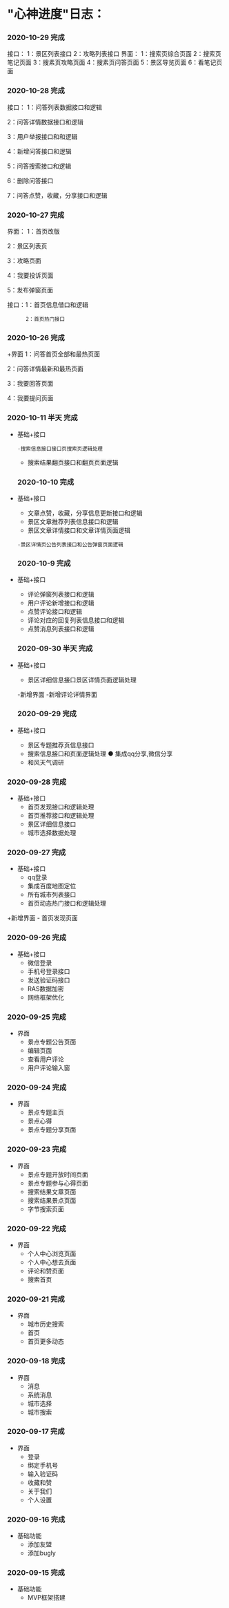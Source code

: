 #  "心神进度"日志：
 ### 2020-10-29  完成 
接口：
1：景区列表接口
2：攻略列表接口
界面：
1：搜索页综合页面
2：搜索页笔记页面
3：搜素页攻略页面
4：搜素页问答页面
5：景区导览页面
6：看笔记页面



 ### 2020-10-28  完成 
接口：
1：问答列表数据接口和逻辑

2：问答详情数据接口和逻辑

3：用户举报接口和和逻辑

4：新增问答接口和逻辑

5：问答搜索接口和逻辑

6：删除问答接口

7：问答点赞，收藏，分享接口和逻辑


 ### 2020-10-27  完成 
界面：
1：首页改版

2：景区列表页

3：攻略页面

4：我要投诉页面

5：发布弹窗页面

接口：1：首页信息借口和逻辑

          2：首页热门接口

 ### 2020-10-26  完成 
+界面
1：问答首页全部和最热页面

2：问答详情最新和最热页面

3：我要回答页面

4：我要提问页面

  ### 2020-10-11 半天 完成 
+ 基础+接口

      -搜索信息接口接口页搜索页逻辑处理
     - 搜索结果翻页接口和翻页页面逻辑
     
  ### 2020-10-10  完成 
+ 基础+接口
     - 文章点赞，收藏，分享信息更新接口和逻辑
     - 景区文章推荐列表信息接口和逻辑
     - 景区文章详情接口和文章详情页面逻辑

      -景区详情页公告列表接口和公告弹窗页面逻辑
      
      
  ### 2020-10-9  完成 
+ 基础+接口
     - 评论弹窗列表接口和逻辑
     - 用户评论新增接口和逻辑
     - 点赞评论接口和逻辑
     - 评论对应的回复列表信息接口和逻辑
     - 点赞消息列表接口和逻辑
     
     
  ### 2020-09-30 半天 完成 
  
+ 基础+接口
     - 景区详细信息接口景区详情页面逻辑处理
     
   -新增界面
   -新增评论详情界面

  ### 2020-09-29 完成 
+ 基础+接口
     - 景区专题推荐页信息接口
     - 搜索信息接口和页面逻辑处理
     ● 集成qq分享,微信分享
     - 和风天气调研

### 2020-09-28 完成 
+ 基础+接口
     - 首页发现接口和逻辑处理
     - 首页推荐接口和逻辑处理
     - 景区详细信息接口
     - 城市选择数据处理
### 2020-09-27 完成 
+ 基础+接口
     - qq登录
     - 集成百度地图定位
     - 所有城市列表接口
     - 首页动态热门接口和逻辑处理
     
+新增界面
     - 首页发现页面
### 2020-09-26 完成 
+ 基础+接口
     - 微信登录
     - 手机号登录接口
     - 发送验证码接口
     - RAS数据加密
     - 网络框架优化
### 2020-09-25 完成 


+ 界面
     - 景点专题公告页面
     - 编辑页面
     - 查看用户评论
     - 用户评论输入窗
### 2020-09-24 完成 


+ 界面
     - 景点专题主页
     - 景点心得
     - 景点专题分享页面
### 2020-09-23 完成 


+ 界面
     - 景点专题开放时间页面
     - 景点专题参与心得页面
     - 搜索结果文章页面
     - 搜索结果景点页面
     - 字节搜索页面
### 2020-09-22 完成 


+ 界面
     - 个人中心浏览页面
     - 个人中心想去页面
     - 评论和赞页面
     - 搜索首页
### 2020-09-21 完成

+ 界面
     - 城市历史搜索
     - 首页 
     - 首页更多动态
     
### 2020-09-18 完成

+ 界面
     - 消息 
     - 系统消息 
     - 城市选择 
     - 城市搜索
     
### 2020-09-17 完成

+ 界面
     - 登录
     - 绑定手机号
     - 输入验证码 
     - 收藏和赞 
     - 关于我们 
     - 个人设置

### 2020-09-16 完成

+  基础功能
     - 添加友盟
     - 添加bugly

### 2020-09-15 完成

+  基础功能
     - MVP框架搭建



